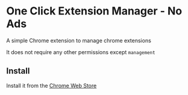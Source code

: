 # One Click Extension Manager - No Ads

A simple Chrome extension to manage chrome extensions

It does not require any other permissions except `management`

## Install

Install it from the [Chrome Web Store](https://chrome.google.com/webstore/detail/one-click-extension-manag/pbgjpgbpljobkekbhnnmlikbbfhbhmem)